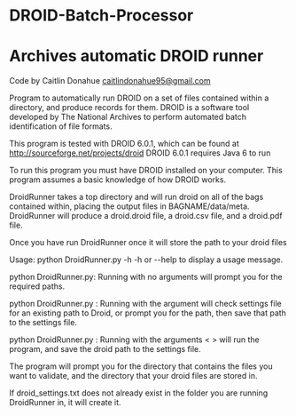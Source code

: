 # DROID-Batch-Processor
Archives automatic DROID runner
===============================

Code by Caitlin Donahue caitlindonahue95@gmail.com

Program to automatically run DROID on a set of files contained within a directory, and produce records for them.
DROID is a software tool developed by The National Archives to perform automated batch identification of file formats.


This program is tested with DROID 6.0.1, which can be found at http://sourceforge.net/projects/droid
DROID 6.0.1 requires Java 6 to run

To run this program you must have DROID installed on your computer. This program assumes a basic knowledge of how DROID works.

DroidRunner takes a top directory and will run droid on all of the bags contained within, placing the output files in BAGNAME/data/meta.
DroidRunner will produce a droid.droid file, a droid.csv file, and a droid.pdf file.

Once you have run DroidRunner once it will store the path to your droid files

Usage:
python DroidRunner.py -h
-h or --help to display a usage message.

python DroidRunner.py:
Running with no arguments will prompt you for the required paths.

python DroidRunner.py <path to files to validate>:
Running with the argument <path to files to validate> will check settings file for an existing path to Droid, or prompt you for the path, then save that path to the settings file.

python DroidRunner.py <path to files to validate> <path to Droid Files>:
Running with the arguments <<path to files to validate> <path to DROID files>> will run the program, and save the droid path to the settings file.

The program will prompt you for the directory that contains the files you want to validate, and the directory that your droid files are stored in.

If droid_settings.txt does not already exist in the folder you are running DroidRunner in, it will create it.